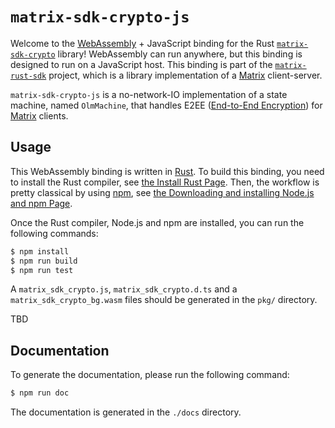 # `matrix-sdk-crypto-js`

Welcome to the [WebAssembly] + JavaScript binding for the Rust
[`matrix-sdk-crypto`] library! WebAssembly can run anywhere, but this
binding is designed to run on a JavaScript host. This binding is part
of the [`matrix-rust-sdk`] project, which is a library implementation
of a [Matrix] client-server.

`matrix-sdk-crypto-js` is a no-network-IO implementation of a state
machine, named `OlmMachine`, that handles E2EE ([End-to-End
Encryption](https://en.wikipedia.org/wiki/End-to-end_encryption)) for
[Matrix] clients.

## Usage

This WebAssembly binding is written in [Rust]. To build this binding, you
need to install the Rust compiler, see [the Install Rust
Page](https://www.rust-lang.org/tools/install). Then, the workflow is
pretty classical by using [npm], see [the Downloading and installing
Node.js and npm
Page](https://docs.npmjs.com/downloading-and-installing-node-js-and-npm).

Once the Rust compiler, Node.js and npm are installed, you can run the
following commands:

```sh
$ npm install
$ npm run build
$ npm run test
```

A `matrix_sdk_crypto.js`, `matrix_sdk_crypto.d.ts` and a `matrix_sdk_crypto_bg.wasm` files should be
generated in the `pkg/` directory.

TBD

## Documentation

To generate the documentation, please run the following command:

```sh
$ npm run doc
```

The documentation is generated in the `./docs` directory.



[WebAssembly]: https://webassembly.org/
[`matrix-sdk-crypto`]: https://github.com/matrix-org/matrix-rust-sdk/tree/main/crates/matrix-sdk-crypto
[`matrix-rust-sdk`]: https://github.com/matrix-org/matrix-rust-sdk
[Matrix]: https://matrix.org/
[Rust]: https://www.rust-lang.org/
[npm]: https://www.npmjs.com/
